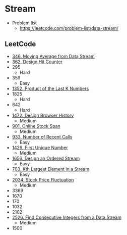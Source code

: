 # Stream

- Problem list
  - https://leetcode.com/problem-list/data-stream/

## LeetCode

- [346. Moving Average from Data Stream](https://leetcode.com/problems/moving-average-from-data-stream/description/)
- [362. Design Hit Counter](https://leetcode.com/problems/design-hit-counter/description/)
- 295
  - Hard
- 359
  - Easy
- [1352. Product of the Last K Numbers](https://leetcode.com/problems/product-of-the-last-k-numbers/description/)
- 1825
  - Hard
- 642
  - Hard
- [1472. Design Browser History](https://leetcode.com/problems/design-browser-history/description/)
  - Medium
- [901. Online Stock Span](https://leetcode.com/problems/online-stock-span/description/)
  - Medium
- [933. Number of Recent Calls](https://leetcode.com/problems/number-of-recent-calls/description/?envType=problem-list-v2&envId=data-stream)
  - Easy
- [1429. First Unique Number](https://leetcode.com/problems/first-unique-number/description/)
  - Medium
- [1656. Design an Ordered Stream](https://leetcode.com/problems/design-an-ordered-stream/description/)
  - Easy
- [703. Kth Largest Element in a Stream](https://leetcode.com/problems/kth-largest-element-in-a-stream/description/)
  - Easy
- [2034. Stock Price Fluctuation](https://leetcode.com/problems/stock-price-fluctuation/description/)
  - Medium
- 3369
- 1670
- 170
- 1032
- 2102
- [2526. Find Consecutive Integers from a Data Stream](https://leetcode.com/problems/find-consecutive-integers-from-a-data-stream/description/)
  - Medium
- 1500